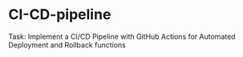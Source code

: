 # CI-CD-pipeline
Task: Implement a CI/CD Pipeline with GitHub Actions for Automated Deployment and Rollback functions
